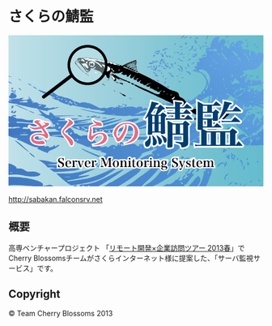 # さくらの鯖監
![logo](app/assets/images/logo/logo-large.png)

<http://sabakan.falconsrv.net>

## 概要
高専ベンチャープロジェクト 「[リモート開発×企業訪問ツアー 2013春](http://www.kosen-venture.com/tour13)」でCherry Blossomsチームがさくらインターネット様に提案した、「サーバ監視サービス」です。


## Copyright

&copy; Team Cherry Blossoms 2013